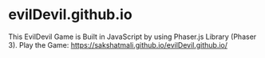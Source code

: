 # evilDevil.github.io
This EvilDevil Game is Built in JavaScript by using Phaser.js Library (Phaser 3).
Play the Game: https://sakshatmali.github.io/evilDevil.github.io/
